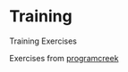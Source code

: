 # Training
 Training Exercises

Exercises from [programcreek](https://www.programcreek.com/2012/11/top-10-algorithms-for-coding-interview/)